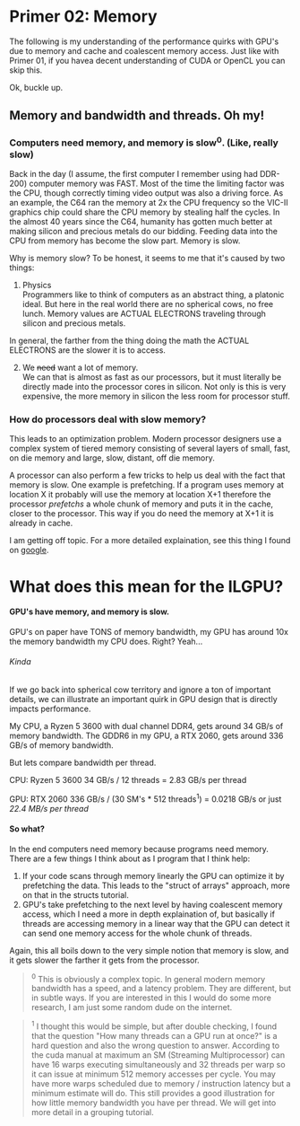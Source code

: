 ﻿# Primer 02: Memory

The following is my understanding of the performance quirks with GPU's due to memory and cache and coalescent memory access.
Just like with Primer 01, if you havea decent understanding of CUDA or OpenCL you can skip this.

Ok, buckle up.

## Memory and bandwidth and threads. Oh my!

### Computers need memory, and memory is slow<sup>0</sup>. (Like, really slow)
Back in the day (I assume, the first computer I remember using had DDR-200) computer memory
 was FAST. Most of the time the limiting factor was the CPU, though correctly timing video output was also
a driving force. As an example, the C64 ran the memory at 2x the CPU frequency so the VIC-II 
graphics chip could share the CPU memory by stealing half the cycles. In the almost 40 years since the C64, humanity 
has gotten much better at making silicon and precious metals do our bidding. Feeding 
data into the CPU from memory has become the slow part. Memory is slow.

Why is memory slow? To be honest, it seems to me that it's caused by two things:

1. Physics<br/>
Programmers like to think of computers as an abstract thing, a platonic ideal. 
But here in the real world there are no spherical cows, no free lunch. Memory values are ACTUAL
ELECTRONS traveling through silicon and precious metals. 

In general, the farther from the thing doing the math the ACTUAL ELECTRONS are the slower it is
to access.

2. We ~~need~~ want a lot of memory.<br/>
We can that is almost as fast as our processors, but it must literally be directly made into the processor cores in silicon. 
Not only is this is very expensive, the more memory in silicon the less room for processor stuff. 

### How do processors deal with slow memory?

This leads to an optimization problem. Modern processor designers use a complex system of tiered 
memory consisting of several layers of small, fast, on die memory and large, slow, distant, off die memory.

A processor can also perform a few tricks to help us deal with the fact that memory is slow. 
One example is prefetching. If a program uses memory at location X it probably will use the 
memory at location X+1 therefore the processor *prefetchs* a whole chunk of memory and puts it in 
the cache, closer to the processor. This way if you do need the memory at X+1 it is already in cache. 

I am getting off topic. For a more detailed explaination, see this thing I found on [google](https://formulusblack.com/blog/compute-performance-distance-of-data-as-a-measure-of-latency/).

# What does this mean for the ILGPU?

#### GPU's have memory, and memory is slow. 

GPU's on paper have TONS of memory bandwidth, my GPU has around 10x the memory bandwidth my CPU does. Right? Yeah... 

###### Kinda
If we go back into spherical cow territory and ignore a ton of important details, we can illustrate an 
important quirk in GPU design that is directly impacts performance.

My CPU, a Ryzen 5 3600 with dual channel DDR4, gets around 34 GB/s of memory bandwidth. The GDDR6 in my GPU, a RTX 2060, gets around 336 GB/s of memory bandwidth.

But lets compare bandwidth per thread.

CPU: Ryzen 5 3600 34 GB/s / 12 threads = 2.83 GB/s per thread

GPU: RTX 2060 336 GB/s / (30 SM's * 512 threads<sup>1</sup>) = 0.0218 GB/s or just *22.4 MB/s per thread*

#### So what?
In the end computers need memory because programs need memory. There are a few things I think about as I program that I think help:

1. If your code scans through memory linearly the GPU can optimize it by prefetching the data. This leads to the "struct of arrays"
 approach, more on that in the structs tutorial.
2. GPU's take prefetching to the next level by having coalescent memory access, which I need a more in depth explaination of, but
basically if threads are accessing memory in a linear way that the GPU can detect it can send one memory access for the whole chunk
of threads. 

Again, this all boils down to the very simple notion that memory is slow, and it gets slower the farther it gets from the processor.

> <sup>0</sup>
> This is obviously a complex topic. In general modern memory bandwidth has a speed, and a latency problem. They
> are different, but in subtle ways. If you are interested in this I would do some more research, I am just 
> some random dude on the internet.

> <sup>1</sup>
> I thought this would be simple, but after double checking, I found that the question "How many threads can a GPU run at once?"
>  is a hard question and also the wrong question to answer. According to the cuda manual at maximum an SM (Streaming Multiprocessor) can 
> have 16 warps executing simultaneously and 32 threads per warp so it can issue at minimum 512 memory accesses per 
> cycle. You may have more warps scheduled due to memory / instruction latency but a minimum estimate will do. This still provides a good
> illustration for how little memory bandwidth you have per thread. We will get into more detail in a 
> grouping tutorial.